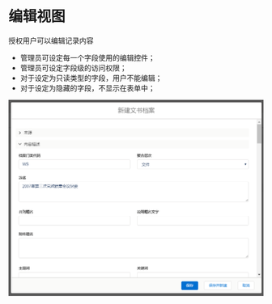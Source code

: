 编辑视图
===

授权用户可以编辑记录内容
- 管理员可设定每一个字段使用的编辑控件；
- 管理员可设定字段级的访问权限；
- 对于设定为只读类型的字段，用户不能编辑；
- 对于设定为隐藏的字段，不显示在表单中；

![](images/2018-03-07-17-53-15.png)